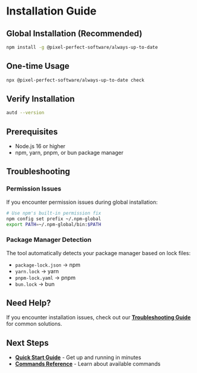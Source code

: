 # Installation Guide

## Global Installation (Recommended)

```bash
npm install -g @pixel-perfect-software/always-up-to-date
```

## One-time Usage

```bash
npx @pixel-perfect-software/always-up-to-date check
```

## Verify Installation

```bash
autd --version
```

## Prerequisites

- Node.js 16 or higher
- npm, yarn, pnpm, or bun package manager

## Troubleshooting

### Permission Issues

If you encounter permission issues during global installation:

```bash
# Use npm's built-in permission fix
npm config set prefix ~/.npm-global
export PATH=~/.npm-global/bin:$PATH
```

### Package Manager Detection

The tool automatically detects your package manager based on lock files:

- `package-lock.json` → npm
- `yarn.lock` → yarn
- `pnpm-lock.yaml` → pnpm
- `bun.lock` → bun

## Need Help?

If you encounter installation issues, check out our **[Troubleshooting Guide](./troubleshooting.md)** for common solutions.

## Next Steps

- **[Quick Start Guide](./quick-start.md)** - Get up and running in minutes
- **[Commands Reference](./commands.md)** - Learn about available commands
